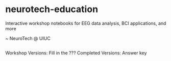 # neurotech-education
Interactive workshop notebooks for EEG data analysis, BCI applications, and more

~ NeuroTech @ UIUC

##
Workshop Versions: Fill in the ???
Completed Versions: Answer key
